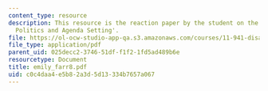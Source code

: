 ```yaml
---
content_type: resource
description: This resource is the reaction paper by the student on the topic 'Disaster
  Politics and Agenda Setting'.
file: https://ol-ocw-studio-app-qa.s3.amazonaws.com/courses/11-941-disaster-vulnerability-and-resilience-spring-2005/c0c4daa4e5b82a3d5d13334b7657a067_emily_farr8.pdf
file_type: application/pdf
parent_uid: 025decc2-3746-51df-f1f2-1fd5ad489b6e
resourcetype: Document
title: emily_farr8.pdf
uid: c0c4daa4-e5b8-2a3d-5d13-334b7657a067
---
```

